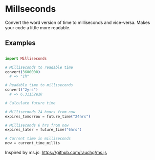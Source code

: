 Millseconds
===========

Convert the word version of time to milliseconds and vice-versa.
Makes your code a little more readable.  

Examples
--------

```elixir

import Milliseconds

# Milliseconds to readable time
convert(3600000)
  # => "1h"

# Readable time to milliseconds
convert("2yrs")
  # => 6.31152e10

# Calculate future time

# Milliseconds 24 hours from now
expires_tomorrow = future_time("24hrs")

# Milliseconds 6 hrs from now
expires_later = future_time("6hrs")

# Current time in milliseconds
now = current_time_millis

```

Inspired by ms.js: https://github.com/rauchg/ms.js


